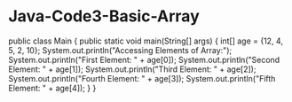 # Java-Code3-Basic-Array
public class Main {
 public static void main(String[] args) {
   int[] age = {12, 4, 5, 2, 10};
   System.out.println("Accessing Elements of Array:");
   System.out.println("First Element: " + age[0]);
   System.out.println("Second Element: " + age[1]);
   System.out.println("Third Element: " + age[2]);
   System.out.println("Fourth Element: " + age[3]);
   System.out.println("Fifth Element: " + age[4]);
 }
}
